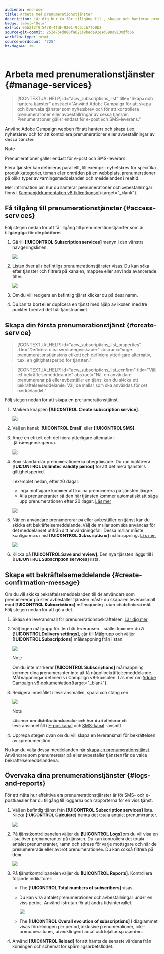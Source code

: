 ```yaml
---
audience: end-user
title: Arbeta med prenumerationstjänster
description: Lär dig hur du får tillgång till, skapar och hanterar prenumerationstjänster på Adobe Campaign Web
badge: label="Beta"
exl-id: 95b2f2f9-5478-4fdb-9201-9c5bcb7f60b2
source-git-commit: 2524756d888fa62149beda92ead898a9130dfb66
workflow-type: tm+mt
source-wordcount: '725'
ht-degree: 1%

---
```


# Arbeta med prenumerationstjänster {#manage-services}

>[!CONTEXTUALHELP]
>id="acw_subscriptions_list"
>title="Skapa och hantera tjänster"
>abstract="Använd Adobe Campaign för att skapa och övervaka tjänster som nyhetsbrev och för att kontrollera prenumerationer eller avbeställningar av dessa tjänster. Prenumerationer gäller endast för e-post och SMS-leverans."

Använd Adobe Campaign webben för att hantera och skapa t.ex. nyhetsbrev och för att kontrollera prenumerationer eller avbeställningar av dessa tjänster.

>[!NOTE]
>
>Prenumerationer gäller endast för e-post och SMS-leverans.

Flera tjänster kan definieras parallellt, till exempel: nyhetsbrev för specifika produktkategorier, teman eller områden på en webbplats, prenumerationer på olika typer av varningsmeddelanden och meddelanden i realtid.

Mer information om hur du hanterar prenumerationer och avbeställningar finns i [Kampanjdokumentation v8 (klientkonsol)](https://experienceleague.adobe.com/docs/campaign/campaign-v8/audience/subscriptions.html){target="_blank"}.

## Få tillgång till prenumerationstjänster {#access-services}

Följ stegen nedan för att få tillgång till prenumerationstjänster som är tillgängliga för din plattform.

1. Gå till **[!UICONTROL Subscription services]** menyn i den vänstra navigeringslisten.

   ![](assets/service-list.png)

1. Listan över alla befintliga prenumerationstjänster visas. Du kan söka efter tjänster och filtrera på kanalen, mappen eller använda avancerade filter.

   ![](assets/service-filters.png)

1. Om du vill redigera en befintlig tjänst klickar du på dess namn.

1. Du kan ta bort eller duplicera en tjänst med hjälp av ikonen med tre punkter bredvid det här tjänstnamnet.<!--so all subscribers are unsuibscribed - need to mention?-->

## Skapa din första prenumerationstjänst {#create-service}

>[!CONTEXTUALHELP]
>id="acw_subscriptions_list_properties"
>title="Definiera dina serviceegenskaper"
>abstract="Ange prenumerationstjänstens etikett och definiera ytterligare alternativ, t.ex. en giltighetsperiod för tjänsten."

>[!CONTEXTUALHELP]
>id="acw_subscriptions_list_confirm"
>title="Välj ett bekräftelsemeddelande"
>abstract="När en användare prenumererar på eller avbeställer en tjänst kan du skicka ett bekräftelsemeddelande. Välj de mallar som ska användas för det meddelandet."

Följ stegen nedan för att skapa en prenumerationstjänst.

1. Markera knappen **[!UICONTROL Create subscription service]**.

   ![](assets/service-create-button.png)

1. Välj en kanal: **[!UICONTROL Email]** eller **[!UICONTROL SMS]**.

1. Ange en etikett och definiera ytterligare alternativ i tjänsteegenskaperna.

   ![](assets/service-create-properties.png)

1. Som standard är prenumerationerna obegränsade. Du kan inaktivera **[!UICONTROL Unlimited validity period]** för att definiera tjänstens giltighetsperiod.

   I exemplet nedan, efter 20 dagar:
   * Inga mottagare kommer att kunna prenumerera på tjänsten längre.
   * Alla prenumeranter på den här tjänsten kommer automatiskt att säga upp prenumerationen efter 20 dagar. [Läs mer](#automatic-unsubscription)

   ![](assets/service-create-validity-period.png)

1. När en användare prenumererar på eller avbeställer en tjänst kan du skicka ett bekräftelsemeddelande. Välj de mallar som ska användas för det meddelandet utifrån ditt användningsfall. Dessa mallar måste konfigureras med **[!UICONTROL Subscriptions]** målmappning. [Läs mer](#create-confirmation-message)

   ![](assets/service-create-confirmation-msg.png)

1. Klicka på **[!UICONTROL Save and review]**. Den nya tjänsten läggs till i **[!UICONTROL Subscription services]** lista.

## Skapa ett bekräftelsemeddelande {#create-confirmation-message}

Om du vill skicka bekräftelsemeddelanden till de användare som prenumererar på eller avbeställer tjänsten måste du skapa en leveransmall med **[!UICONTROL Subscriptions]** målmappning, utan ett definierat mål. Följ stegen nedan för att göra det.

1. Skapa en leveransmall för prenumerationsbekräftelsen. [Lär dig mer](../msg/delivery-template.md)

1. Välj ingen målgrupp för den här leveransen. I stället kommer du åt **[!UICONTROL Delivery settings]**, går till [Målgrupp](../advanced-settings/delivery-settings.md#audience) och väljer **[!UICONTROL Subscriptions]** målmappning från listan.

   ![](assets/service-confirmation-template-mapping.png)

   >[!NOTE]
   >
   >Om du inte markerar  **[!UICONTROL Subscriptions]** målmappning kommer dina prenumeranter inte att få något bekräftelsemeddelande. Målmappningar definieras i Campaign v8-konsolen. Läs mer om [Adobe Campaign v8-dokumentation](https://experienceleague.adobe.com/docs/campaign/campaign-v8/audience/add-profiles/target-mappings.html){target="_blank"}.

1. Redigera innehållet i leveransmallen, spara och stäng den.

   ![](assets/service-confirmation-template.png)

   >[!NOTE]
   >
   >Läs mer om distributionskanaler och hur du definierar ett leveransinnehåll i [E-postkanal](../email/create-email.md) och [SMS-kanal](../sms/create-sms.md) -avsnitt.

1. Upprepa stegen ovan om du vill skapa en leveransmall för bekräftelsen av oprenumeration.

Nu kan du välja dessa meddelanden när [skapa en prenumerationstjänst](#create-service). Användare som prenumererar på eller avbeställer tjänsten får de valda bekräftelsemeddelandena.

## Övervaka dina prenumerationstjänster {#logs-and-reports}

För att mäta hur effektiva era prenumerationstjänster är för SMS- och e-postkanaler har du tillgång till loggarna och rapporterna för en viss tjänst.

1. Välj en befintlig tjänst från **[!UICONTROL Subscription services]** lista. Klicka **[!UICONTROL Calculate]** hämta det totala antalet prenumeranter.

   ![](assets/service-logs-reports-buttons.png)

1. På tjänstkontrollpanelen väljer du **[!UICONTROL Logs]** om du vill visa en lista över prenumeranter på tjänsten. Du kan kontrollera det totala antalet prenumeranter, namn och adress för varje mottagare och när de prenumererade eller avbröt prenumerationen. Du kan också filtrera på dem.

   ![](assets/service-logs.png)

1. På tjänstkontrollpanelen väljer du **[!UICONTROL Reports]**. Kontrollera följande indikatorer:

   * The **[!UICONTROL Total numbers of subscribers]** visas.

   * Du kan visa antalet prenumerationer och avbeställningar under en viss period. Använd listrutan för att ändra tidsintervallet.

     ![](assets/service-reports.png)

   * The **[!UICONTROL Overall evolution of subscriptions]** I diagrammet visas fördelningen per period, inklusive prenumerationer, icke-prenumerationer, utvecklingen i antal och lojalitetsprocenten.<!--what is Registered?-->

1. Använd **[!UICONTROL Reload]** för att hämta de senaste värdena från körningen och schemat för spårningsarbetsflödet.
